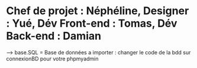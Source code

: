 # Chef de projet : Néphéline, Designer : Yué, Dév Front-end : Tomas, Dév Back-end : Damian

--> base.SQL = Base de données a importer : changer le code de la bdd sur connexionBD pour votre phpmyadmin


